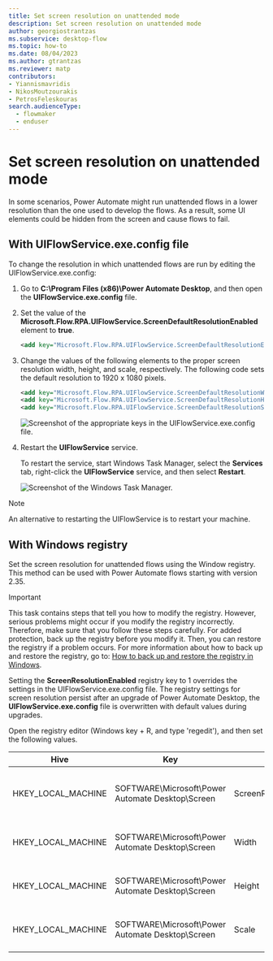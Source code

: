 ```yaml
---
title: Set screen resolution on unattended mode
description: Set screen resolution on unattended mode
author: georgiostrantzas
ms.subservice: desktop-flow
ms.topic: how-to
ms.date: 08/04/2023
ms.author: gtrantzas
ms.reviewer: matp
contributors:
- Yiannismavridis
- NikosMoutzourakis
- PetrosFeleskouras
search.audienceType: 
  - flowmaker
  - enduser
---
```

# Set screen resolution on unattended mode

In some scenarios, Power Automate might run unattended flows in a lower resolution than the one used to develop the flows. As a result, some UI elements could be hidden from the screen and cause flows to fail.

## With UIFlowService.exe.config file

To change the resolution in which unattended flows are run by editing the UIFlowService.exe.config:

1. Go to **C:\Program Files (x86)\Power Automate Desktop**, and then open the **UIFlowService.exe.config** file.

1. Set the value of the **Microsoft.Flow.RPA.UIFlowService.ScreenDefaultResolutionEnabled** element to **true**.

    ``` XML
    <add key="Microsoft.Flow.RPA.UIFlowService.ScreenDefaultResolutionEnabled" value="true" />
    ```

1. Change the values of the following elements to the proper screen resolution width, height, and scale, respectively. The following code sets the default resolution to 1920 x 1080 pixels.

    ``` XML
    <add key="Microsoft.Flow.RPA.UIFlowService.ScreenDefaultResolutionWidth" value="1920" />
    <add key="Microsoft.Flow.RPA.UIFlowService.ScreenDefaultResolutionHeight" value="1080" />
    <add key="Microsoft.Flow.RPA.UIFlowService.ScreenDefaultResolutionScale" value="100" />
    ```
   ![Screenshot of the appropriate keys in the UIFlowService.exe.config file.](media/set-screen-resolution-unattended-mode/ui-flow-service-file.png)

1. Restart the **UIFlowService** service.

   To restart the service, start Windows Task Manager, select the **Services** tab, right-click the **UIFlowService** service, and then select **Restart**.

   ![Screenshot of the Windows Task Manager.](media/set-screen-resolution-unattended-mode/task-manager.png)

  > [!NOTE]
  > An alternative to restarting the UIFlowService is to restart your machine.

## With Windows registry

Set the screen resolution for unattended flows using the Window registry. This method can be used with Power Automate flows starting with version 2.35.

> [!IMPORTANT]
> This task contains steps that tell you how to modify the registry. However, serious problems might occur if you modify the registry incorrectly. Therefore, make sure that you follow these steps carefully. For added protection, back up the registry before you modify it. Then, you can restore the registry if a problem occurs. For more information about how to back up and restore the registry, go to: [How to back up and restore the registry in Windows](https://support.microsoft.com/kb/322756).
>
> Setting the **ScreenResolutionEnabled** registry key to 1 overrides the settings in the UIFlowService.exe.config file. The registry settings for screen resolution persist after an upgrade of Power Automate Desktop, the **UIFlowService.exe.config** file is overwritten with default values during upgrades.

Open the registry editor (Windows key + R, and type 'regedit'), and then set the following values.

| Hive | Key | Name | Type | Description |
|---|---|---|---|---|
| HKEY_LOCAL_MACHINE | SOFTWARE\Microsoft\Power Automate Desktop\Screen | ScreenResolutionEnabled | DWORD | If set to '1', will enable the custom resolution settings. |
| HKEY_LOCAL_MACHINE | SOFTWARE\Microsoft\Power Automate Desktop\Screen | Width | DWORD | Set the screen resolution width. |
| HKEY_LOCAL_MACHINE | SOFTWARE\Microsoft\Power Automate Desktop\Screen | Height | DWORD | Set the screen resolution height. |
| HKEY_LOCAL_MACHINE | SOFTWARE\Microsoft\Power Automate Desktop\Screen | Scale | DWORD | Set the screen resolution scale. |
